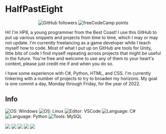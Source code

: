 # HalfPastEight

<p align="center"> <img alt="GitHub followers" src="https://img.shields.io/github/followers/mineus64?style=plastic"> <img alt="freeCodeCamp points" src="https://img.shields.io/freecodecamp/points/mineus64?style=plastic"> </p>

Hi! I'm HP8, a young programmer from the Best Coast! I use this GitHub to put up various snippets and projects from time to time, which I may or may not update. I'm currently freelancing as a game developer while I teach myself how to code. Most of what I put up on GitHub are tools for Unity, little bits of code I find myself repeating across projects that might be useful in the future. You're free and welcome to use any of them to your heart's content, please just credit me if and when you do so.

I have some experience with C#, Python, HTML, and CSS. I'm currently tinkering with a number of projects to try to broaden my horizons. My goal is one commit a day, Monday through Friday, for the year of 2022.

## Info
![OS: Windows](https://img.shields.io/static/v1?label=OS&message=Windows&color=red&logo=Windows) ![OS: Linux](https://img.shields.io/static/v1?label=OS&message=Zorin&color=red&logo=zorin) ![Editor: VSCode](https://img.shields.io/static/v1?label=Editor&message=VSCode&color=red&logo=visualstudiocode) ![Language: C#](https://img.shields.io/static/v1?label=Language&message=Csharp&color=red&logo=csharp) ![Language: Python](https://img.shields.io/static/v1?label=Language&message=Python&color=red&logo=python) ![Tools: MySQL](https://img.shields.io/static/v1?label=Tools&message=MySQL&color=red&logo=mysql) 

<img align="center" src="https://github-readme-stats.vercel.app/api/?username=mineus64&theme=synthwave" href = https://github.com/mineus64 /> 

<img align="center" src="https://github-readme-stats.vercel.app/api/top-langs/?username=mineus64&theme=synthwave" />

<img align="center" src="https://github-readme-stats.vercel.app/api/pin/?username=mineus64&&repo=Unity-Localisation-System&theme=synthwave" /> 

<img align="center" src="https://github-readme-stats.vercel.app/api/pin/?username=mineus64&&repo=Planet-Generator&theme=synthwave" /> 

<img align="center" src="https://github-readme-stats.vercel.app/api/pin/?username=mineus64&&repo=Vector-Structs&theme=synthwave" />
